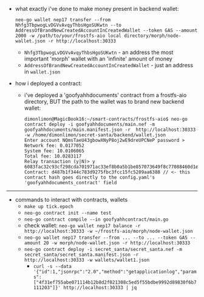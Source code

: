 - what exactly i've done to make money present in backend wallet:
    ```
    neo-go wallet nep17 transfer --from Nhfg3TbpwogLvDGVvAvqyThbsHgoSUKwtn --to AddressOfBrandNewCreatedAccountInCreatedWallet --token GAS --amount 2000 -w /path/to/your/frostfs-aio local directory/morph/node-wallet.json -r http://localhost:30333
    ```

    - `Nhfg3TbpwogLvDGVvAvqyThbsHgoSUKwtn` - an address the most important 'morph' wallet with an 'infinite' amount of money
    - `AddressOfBrandNewCreatedAccountInCreatedWallet` - just an address in `wallet.json`

- how i deployed a contract:
    - i've deployed a 'goofyahhdocuments' contract from a frostfs-aio directory, BUT the path to the wallet was to brand new backend wallet:
        ```
        dimonlimon@MagicBook16:~/smart-contracts/frostfs-aio$ neo-go contract deploy -i goofyahhdocuments/main.nef -m goofyahhdocuments/main.manifest.json -r  http://localhost:30333 -w /home/dimonlimon/secret-santa/backend/wallet.json
        Enter account NQmsTaeU43gbowXNyP8oj2wE9dreUPCNeP password > 
        Network fee: 0.0177052
        System fee: 10.0106065
        Total fee: 10.0283117
        Relay transaction (y|N)> y
        6083fac32c93cf298cda701971ac33ef8b0a5b1be857073649f8c77088460d1e
        Contract: d487b1f344c783d9275fbc3fcc15fc5209aa6388 // <- this contract hash goes directly to the config.yaml's 'goofyahhdocuments_contract' field
        ```
    

---

- commands to interact with contracts, wallets
	- `make up tick.epoch`
	- `neo-go contract init --name test`
	- `neo-go contract compile --in goofyahhcontract/main.go`
	- check wallet: `neo-go wallet nep17 balance -r http://localhost:30333 -w ~/frostfs-aio/morph/node-wallet.json`
	- `neo-go wallet nep17 transfer --from ... --to ... --token GAS --amount 20 -w morph/node-wallet.json -r http://localhost:30333`
	- `neo-go contract deploy -i secret_santa/secret_santa.nef -m secret_santa/secret_santa.manifest.json -r  http://localhost:30333 -w wallets/wallet1.json`
		- `curl -s --data '{"id":1,"jsonrpc":"2.0","method":"getapplicationlog","params":["4f31ef755abe071114b12b8d2f021308c5ed5f55bdbe9992d89830f6b7111203"]}' http://localhost:30333 | jq`